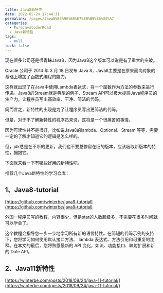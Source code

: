 ```yaml
---
title: Java8新特性
date: 2022-05-24 17:44:31
permalink: /pages/Java8%E6%96%B0%E7%89%B9%E6%80%A7
categories: 
  - PureJavaCoderRoad
  - Java新特性
tags: 
  - null
lock: false
---
```



现在很多公司还是很青睐Java8，因为Java8这个版本可以说是有了重大的突破。

Oracle 公司于 2014 年 3 月 18 日发布 Java 8，Java8主要是在原来面向对象的基础上增加了函数式编程的能力。

这样就出现了在Java中使用Lambda表达式，将一个函数作为方法的参数来进行传递。Java8的Stream就是典型的例子，Stream API可以极大提高Java程序员的生产力，让程序员写出高效率、干净、简洁的代码。



简而言之，新特性的出现是为了让程序员写出更简洁的代码。

但是，对于不了解新特性的程序员来说，这将是一个很痛苦的事情。

因为可读性并不是很好，比如说Java8的lambda、Optional、Stream 等等，需要一定的了解才知道它的逻辑是怎么样的。



但，jdk总是在不断的更新，我们也不要总停留在旧的版本，应该吸取新版本的特性，拥抱它。



下面就来看一下有哪些好用的新特性吧。



推荐几个Java新特性的学习仓库：

## 1、Java8-tutorial

[https://github.com/winterbe/java8-tutorial](https://github.com/winterbe/java8-tutorial)

外国一程序员写的教程，内容很少，但是star的人数超级多，不需要花很多时间就可以学会了。

这个教程会指导您一步一步地学习所有新的语言特性。在简短的代码示例的支持下，您将学习如何使用默认接口方法、 lambda 表达式、方法引用和可重复的注释。在本文的最后，您将熟悉最新的 API 变化，如流、功能接口、映射扩展和新的 Date API。



## 2、Java11新特性

[https://winterbe.com/posts/2018/09/24/java-11-tutorial/](https://winterbe.com/posts/2018/09/24/java-11-tutorial/)

